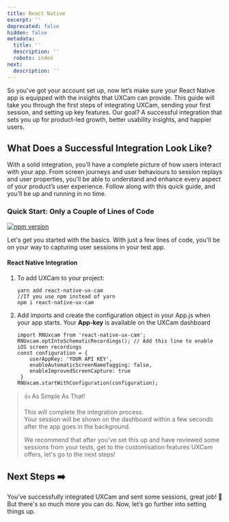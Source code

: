 ```yaml
---
title: React Native
excerpt: ''
deprecated: false
hidden: false
metadata:
  title: ''
  description: ''
  robots: index
next:
  description: ''
---
```

So you've got your account set up, now let’s make sure your React Native app is equipped with the insights that UXCam can provide. This guide will take you through the first steps of integrating UXCam, sending your first session, and setting up key features. Our goal? A successful integration that sets you up for product-led growth, better usability insights, and happier users.

## What Does a Successful Integration Look Like?

With a solid integration, you’ll have a complete picture of how users interact with your app. From screen journeys and user behaviours to session replays and user properties, you’ll be able to understand and enhance every aspect of your product’s user experience. Follow along with this quick guide, and you’ll be up and running in no time.

### Quick Start: Only a Couple of Lines of Code

[![npm version](https://badge.fury.io/js/react-native-ux-cam.svg)](#)

Let's get you started with the basics. With just a few lines of code, you'll be on your way to capturing user sessions in your test app.

#### React Native Integration

1. To add UXCam to your project:
   <pre><code class="language-objectivec">yarn add react-native-ux-cam
   //If you use npm instead of yarn
   npm i react-native-ux-cam</code></pre>

2. Add imports and create the configuration object in your App.js when your app starts. Your <strong>App-key</strong> is available on the UXCam dashboard
   <pre><code class="language-objectivec">import RNUxcam from 'react-native-ux-cam';
   RNUxcam.optIntoSchematicRecordings(); // Add this line to enable iOS screen recordings
   const configuration = {
       userAppKey: 'YOUR API KEY',
       enableAutomaticScreenNameTagging: false,
       enableImprovedScreenCapture: true
    }
   RNUxcam.startWithConfiguration(configuration);
   </code></pre>

> 👍 As Simple As That!
> 
> This will complete the integration process.  
> Your session will be shown on the dashboard within a few seconds after the app goes in the background. 
> 
> We recommend that after you've set this up and have reviewed some sessions from your tests, get to the customisation features UXCam offers, let's go to the next steps!

## Next Steps ➡️

You’ve successfully integrated UXCam and sent some sessions, great job! 🎉  But there's so much more you can do. Now, let’s go further into setting things up.